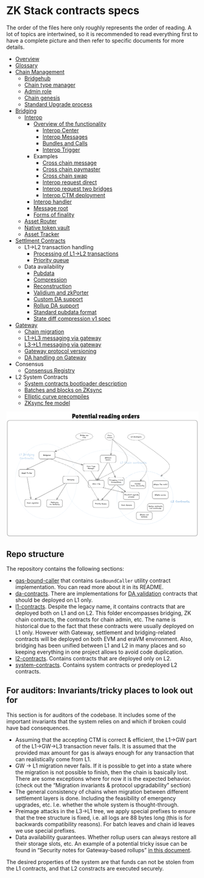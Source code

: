 # ZK Stack contracts specs

The order of the files here only roughly represents the order of reading. A lot of topics are intertwined, so it is recommended to read everything first to have a complete picture and then refer to specific documents for more details.

- [Overview](./overview.md)
- [Glossary](./glossary.md)
- [Chain Management](./chain_management/overview.md)
  - [Bridgehub](./chain_management/bridgehub.md)
  - [Chain type manager](./chain_management/chain_type_manager.md)
  - [Admin role](./chain_management/admin_role.md)
  - [Chain genesis](./chain_management/chain_genesis.md)
  - [Standard Upgrade process](./chain_management/upgrade_process.md)
- [Bridging](./bridging/overview.md)
  - [Interop](./bridging/interop/overview.md)
    - [Overview of the  functionality](./bridging/interop/interop_center/overview.md)
      - [Interop Center](./bridging/interop/interop_center/interop_center.md)
      - [Interop Messages](./bridging/interop/interop_center/interop_messages.md)
      - [Bundles and Calls](./bridging/interop/interop_center/bundles_calls.md)
      - [Interop Trigger](./bridging/interop/interop_center/interop_trigger.md)
    - Examples
      - [Cross chain message](./bridging/interop/examples/cross_chain_message.md)
      - [Cross chain paymaster](./bridging/interop/examples/cross_chain_paymaster.md)
      - [Cross chain swap](./bridging/interop/examples/cross_chain_swap.md)
      - [Interop request direct](./bridging/interop/examples/interop_request_direct.md)
      - [Interop request two bridges](./bridging/interop/examples/interop_request_two_bridges.md)
      - [Interop CTM deployment](./bridging/interop/examples/interop_ctm_deployment.md)
    - [Interop handler](./bridging/interop/interop_handler.md)
    - [Message root](./bridging/interop/message_root.md)
    - [Forms of finality](./bridging/interop/forms_of_finality.md)
  - [Asset Router](./bridging/asset_router_and_ntv/asset_router.md)
  - [Native token vault](./bridging/asset_router_and_ntv/native_token_vault.md)
  - [Asset Tracker](./bridging/firewall/firewall.md)
- [Settlment Contracts](./settlement_contracts/zkchain_basics.md)
  - L1->L2 transaction handling
    - [Processing of L1->L2 transactions](./settlement_contracts/priority_queue/processing_of_l1-l2_txs.md)
    - [Priority queue](./settlement_contracts/priority_queue/priority-queue.md)
  - Data availability
    - [Pubdata](./settlement_contracts/data_availability/pubdata.md)
    - [Compression](./settlement_contracts/data_availability/compression.md)
    - [Reconstruction](./settlement_contracts/data_availability/reconstruction.md)
    - [Validium and zkPorter](./settlement_contracts/data_availability/validium_zk_porter.md)
    - [Custom DA support](./settlement_contracts/data_availability/custom_da.md)
    - [Rollup DA support](./settlement_contracts/data_availability/rollup_da.md)
    - [Standard pubdata format](./settlement_contracts/data_availability/standard_pubdata_format.md)
    - [State diff compression v1 spec](./settlement_contracts/data_availability/state_diff_compression_v1_spec.md)
- [Gateway](./gateway/overview.md)
  - [Chain migration](./gateway/chain_migration.md)
  - [L1->L3 messaging via gateway](./gateway/messaging_via_gateway.md)
  - [L3->L1 messaging via gateway](./gateway/nested_l3_l1_messaging.md)
  - [Gateway protocol versioning](./gateway/gateway_protocol_upgrades.md)
  - [DA handling on Gateway](./gateway/gateway_da.md)
- Consensus
  - [Consensus Registry](./consensus/consensus-registry.md)
- L2 System Contracts
  - [System contracts bootloader description](./l2_system_contracts/system_contracts_bootloader_description.md)
  - [Batches and blocks on ZKsync](./l2_system_contracts/batches_and_blocks_on_zksync.md)
  - [Elliptic curve precompiles](./l2_system_contracts/elliptic_curve_precompiles.md)
  - [ZKsync fee model](./l2_system_contracts/zksync_fee_model.md)
<!-- - Upgrade history
  - [Gateway upgrade diff](./upgrade_history/gateway_upgrade/gateway_diff_review.md)
  - [Gateway upgrade process](./upgrade_history/gateway_upgrade/upgrade_process.md) -->

![Reading order](./img/reading_order.png)

## Repo structure

The repository contains the following sections:

- [gas-bound-caller](../gas-bound-caller) that contains `GasBoundCaller` utility contract implementation. You can read more about it in its README.
- [da-contracts](../da-contracts/). There are implementations for [DA validation](./settlement_contracts/data_availability/custom_da.md) contracts that should be deployed on L1 only.
- [l1-contracts](../l1-contracts/). Despite the legacy name, it contains contracts that are deployed both on L1 and on L2. This folder encompasses bridging, ZK chain contracts, the contracts for chain admin, etc. The name is historical due to the fact that these contracts were usually deployed on L1 only. However with Gateway, settlement and bridging-related contracts will be deployed on both EVM and eraVM environment. Also, bridging has been unified between L1 and L2 in many places and so keeping everything in one project allows to avoid code duplication.
- [l2-contracts](../l2-contracts/). Contains contracts that are deployed only on L2.
- [system-contracts](../system-contracts/). Contains system contracts or predeployed L2 contracts.

## For auditors: Invariants/tricky places to look out for

This section is for auditors of the codebase. It includes some of the important invariants that the system relies on and which if broken could have bad consequences.

- Assuming that the accepting CTM is correct & efficient, the L1→GW part of the L1→GW→L3 transaction never fails. It is assumed that the provided max amount for gas is always enough for any transaction that can realistically come from L1.
- GW → L1 migration never fails. If it is possible to get into a state where the migration is not possible to finish, then the chain is basically lost. There are some exceptions where for now it is the expected behavior. (check out the “Migration invariants & protocol upgradability” section)
- The general consistency of chains when migration between different settlement layers is done. Including the feasibility of emergency upgrades, etc. I.e. whether the whole system is thought-through.
- Preimage attacks in the L3→L1 tree, we apply special prefixes to ensure that the tree structure is fixed, i.e. all logs are 88 bytes long (this is for backwards compatibility reasons). For batch leaves and chain id leaves we use special prefixes.
- Data availability guarantees. Whether rollup users can always restore all their storage slots, etc. An example of a potential tricky issue can be found in “Security notes for Gateway-based rollups” [in this document](./gateway/gateway_da.md).

The desired properties of the system are that funds can not be stolen from the L1 contracts, and that L2 constracts are executed securely.